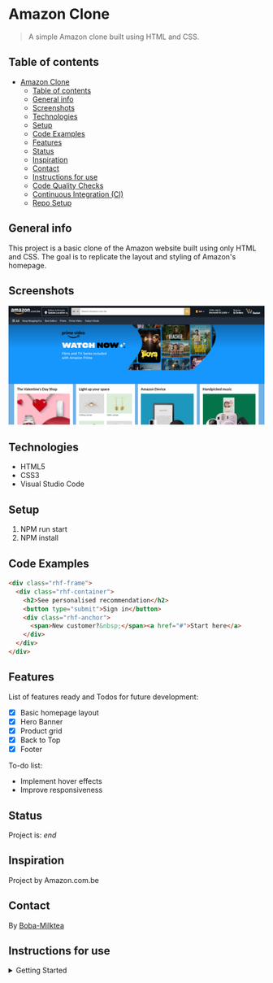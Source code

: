 # Amazon Clone

> A simple Amazon clone built using HTML and CSS.

## Table of contents

- [Amazon Clone](#amazon-clone)
  - [Table of contents](#table-of-contents)
  - [General info](#general-info)
  - [Screenshots](#screenshots)
  - [Technologies](#technologies)
  - [Setup](#setup)
  - [Code Examples](#code-examples)
  - [Features](#features)
  - [Status](#status)
  - [Inspiration](#inspiration)
  - [Contact](#contact)
  - [Instructions for use](#instructions-for-use)
  - [Code Quality Checks](#code-quality-checks)
  - [Continuous Integration (CI)](#continuous-integration-ci)
  - [Repo Setup](#repo-setup)

## General info

This project is a basic clone of the Amazon website built using only HTML and
CSS. The goal is to replicate the layout and styling of Amazon's homepage.

## Screenshots

![Example screenshot](./planning/screenshot.png)

## Technologies

- HTML5
- CSS3
- Visual Studio Code

## Setup

1. NPM run start
2. NPM install

## Code Examples

```html
<div class="rhf-frame">
  <div class="rhf-container">
    <h2>See personalised recommendation</h2>
    <button type="submit">Sign in</button>
    <div class="rhf-anchor">
      <span>New customer?&nbsp;</span><a href="#">Start here</a>
    </div>
  </div>
</div>
```

## Features

List of features ready and Todos for future development:

- [x] Basic homepage layout
- [x] Hero Banner
- [x] Product grid
- [x] Back to Top
- [x] Footer

To-do list:

- Implement hover effects
- Improve responsiveness

## Status

Project is: _end_

## Inspiration

Project by Amazon.com.be

## Contact

By [Boba-Milktea]("https://github.com/boba-milktea")

## Instructions for use

<details>
  <summary>Getting Started</summary>

<!-- a guide to using this repository -->

1. `git clone git@github.com:HackYourFutureBelgium/template-markdown.git`
2. `cd template-markdown`
3. `npm install`

## Code Quality Checks

- `npm run format`: Makes sure all the code in this repository is well-formatted
  (looks good).
- `npm run lint:ls`: Checks to make sure all folder and file names match the
  repository conventions.
- `npm run lint:md`: Will lint all of the Markdown files in this repository.
- `npm run lint:css`: Will lint all of the CSS files in this repository.
- `npm run validate:html`: Validates all HTML files in your project.
- `npm run spell-check`: Goes through all the files in this repository looking
  for words it doesn't recognize. Just because it says something is a mistake
  doesn't mean it is! It doesn't know every word in the world. You can add new
  correct words to the [./.cspell.json](./.cspell.json) file so they won't cause
  an error.
- `npm run accessibility -- ./path/to/file.html`: Runs an accessibility analysis
  on all HTML files in the given path and writes the report to
  `/accessibility_report`

## Continuous Integration (CI)

When you open a PR to `main`/`master` in your repository, GitHub will
automatically do a linting check on the code in this repository, you can see
this in the[./.github/workflows/lint.yml](./.github/workflows/lint.yml) file.

If the linting fails, you will not be able to merge the PR. You can double check
that your code will pass before pushing by running the code quality scripts
locally.

## Repo Setup

- Give each member **_write_** access to the repo (if it's a group project)
- Turn on GitHub Pages and put a link to your website in the repo's description
- Go to _General_ Section > check **Discussions**
- In the _Branches_ section of your repo's settings make sure the
  `master`/`main` branch must:
  - "_Require a pull request before merging_"
  - "_Require approvals_"
  - "_Dismiss stale pull request approvals when new commits are pushed_"
  - "_Require status checks to pass before merging_"
  - "_Require branches to be up to date before merging_"
  - "_Do not allow bypassing the above settings_"

</details>
